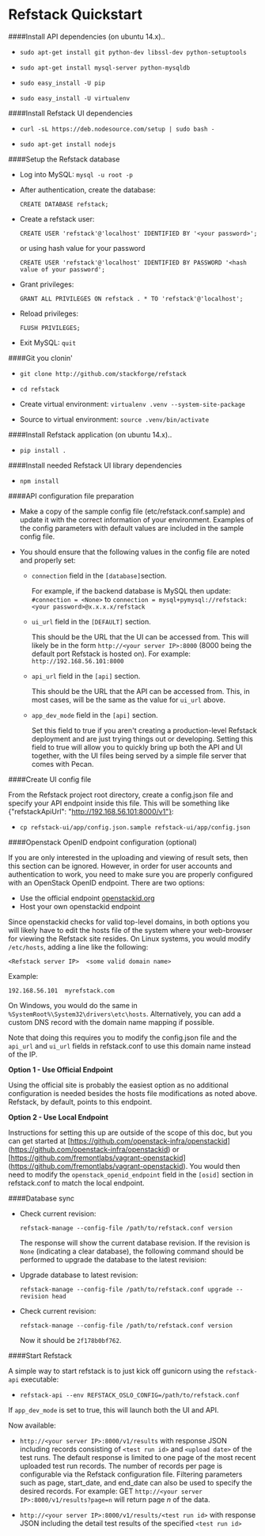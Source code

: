 Refstack Quickstart
===================
####Install API dependencies (on ubuntu 14.x)..

- `sudo apt-get install git python-dev libssl-dev python-setuptools`

- `sudo apt-get install mysql-server python-mysqldb`

- `sudo easy_install -U pip`

- `sudo easy_install -U virtualenv`

####Install Refstack UI dependencies

- `curl -sL https://deb.nodesource.com/setup | sudo bash -`

- `sudo apt-get install nodejs`

####Setup the Refstack database

- Log into MySQL: `mysql -u root -p`

- After authentication, create the database:

  `CREATE DATABASE refstack;`

- Create a refstack user:

  `CREATE USER 'refstack'@'localhost' IDENTIFIED BY '<your password>';`

  or using hash value for your password

  `CREATE USER 'refstack'@'localhost'
   IDENTIFIED BY PASSWORD '<hash value of your password';`

- Grant privileges:

  `GRANT ALL PRIVILEGES ON refstack . * TO 'refstack'@'localhost';`

- Reload privileges:

  `FLUSH PRIVILEGES;`

- Exit MySQL: `quit`

####Git you clonin'

- `git clone http://github.com/stackforge/refstack`

- `cd refstack`

- Create virtual environment: `virtualenv .venv --system-site-package`

- Source to virtual environment: `source .venv/bin/activate`

####Install Refstack application (on ubuntu 14.x)..

- `pip install .`

####Install needed Refstack UI library dependencies

- `npm install`

####API configuration file preparation

- Make a copy of the sample config file (etc/refstack.conf.sample) and
  update it with the correct information of your environment. Examples
  of the config parameters with default values are included in the
  sample config file.

- You should ensure that the following values in the config file are noted and
  properly set:

  - `connection` field in the `[database]`section.

    For example, if the backend database is MySQL then update:
    `#connection = <None>` to
    `connection = mysql+pymysql://refstack:<your password>@x.x.x.x/refstack`

  - `ui_url` field in the `[DEFAULT]` section.

    This should be the URL that the UI can be accessed from. This will likely
    be in the form `http://<your server IP>:8000` (8000 being the default port
    Refstack is hosted on). For example: `http://192.168.56.101:8000`

  - `api_url` field in the `[api]` section.

    This should be the URL that the API can be accessed from. This, in most
    cases, will be the same as the value for `ui_url` above.

  - `app_dev_mode` field in the `[api]` section.

    Set this field to true if you aren't creating a production-level Refstack
    deployment and are just trying things out or developing. Setting this field
    to true will allow you to quickly bring up both the API and UI together,
    with the UI files being served by a simple file server that comes with
    Pecan.

####Create UI config file

From the Refstack project root directory, create a config.json file
and specify your API endpoint inside this file. This will be something like
{"refstackApiUrl": "http://192.168.56.101:8000/v1"}:

- `cp refstack-ui/app/config.json.sample refstack-ui/app/config.json`

####Openstack OpenID endpoint configuration (optional)

If you are only interested in the uploading and viewing of result sets, then
this section can be ignored. However, in order for user accounts and
authentication to work, you need to make sure you are properly configured
with an OpenStack OpenID endpoint. There are two options:

* Use the official endpoint [openstackid.org](https://openstackid.org)
* Host your own openstackid endpoint

Since openstackid checks for valid top-level domains, in both options you will
likely have to edit the hosts file of the system where your web-browser for
viewing the Refstack site resides. On Linux systems, you would modify
`/etc/hosts`, adding a line like the following:

  `<Refstack server IP>  <some valid domain name>`

  Example:

  `192.168.56.101  myrefstack.com`

On Windows, you would do the same in `%SystemRoot%\System32\drivers\etc\hosts`.
Alternatively, you can add a custom DNS record with the domain name mapping
if possible.

Note that doing this requires you to modify the config.json file and the
`api_url` and `ui_url` fields in refstack.conf to use this domain name instead
of the IP.

**Option 1 - Use Official Endpoint**

Using the official site is probably the easiest option as no additional
configuration is needed besides the hosts file modifications as noted above.
Refstack, by default, points to this endpoint.

**Option 2 - Use Local Endpoint**

Instructions for setting this up are outside of the scope of this doc, but you
can get started at [https://github.com/openstack-infra/openstackid]
(https://github.com/openstack-infra/openstackid)
or [https://github.com/fremontlabs/vagrant-openstackid]
(https://github.com/fremontlabs/vagrant-openstackid).
You would then need to modify the `openstack_openid_endpoint` field in the
`[osid]` section in refstack.conf to match the local endpoint.

####Database sync

- Check current revision:

  `refstack-manage --config-file /path/to/refstack.conf version`

  The response will show the current database revision. If the revision is
  `None` (indicating a clear database), the following command should be
  performed to upgrade the database to the latest revision:

 - Upgrade database to latest revision:

   `refstack-manage --config-file /path/to/refstack.conf upgrade --revision head`

 - Check current revision:

   `refstack-manage --config-file /path/to/refstack.conf version`

    Now it should be `2f178b0bf762`.


####Start Refstack

A simple way to start refstack is to just kick off gunicorn using the
`refstack-api` executable:

- `refstack-api --env REFSTACK_OSLO_CONFIG=/path/to/refstack.conf`

If `app_dev_mode` is set to true, this will launch both the UI and API.

Now available:

- `http://<your server IP>:8000/v1/results` with response JSON including
  records consisting of `<test run id>` and `<upload date>` of the test runs.
  The default response is limited to one page of the most recent uploaded test
  run records. The number of records per page is configurable via the Refstack
  configuration file. Filtering parameters such as page, start_date, and
  end_date can also be used to specify the desired records. For example:
  GET `http://<your server IP>:8000/v1/results?page=n` will return page *n*
  of the data.

- `http://<your server IP>:8000/v1/results/<test run id>` with response JSON
  including the detail test results of the specified `<test run id>`
